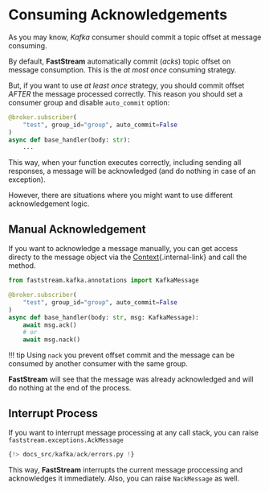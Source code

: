 # Consuming Acknowledgements

As you may know, *Kafka* consumer should commit a topic offset at message consuming.

By default, **FastStream** automatically commit (*acks*) topic offset on message consumption. This is the *at most once* consuming strategy.

But, if you want to use *at least once* strategy, you should commit offset *AFTER* the message processed correctly. This reason you should set a consumer group and disable `auto_commit` option:

```python
@broker.subscriber(
    "test", group_id="group", auto_commit=False
)
async def base_handler(body: str):
    ...
```

This way, when your function executes correctly, including sending all responses, a message will be acknowledged (and do nothing in case of an exception).

However, there are situations where you might want to use different acknowledgement logic.

## Manual Acknowledgement

If you want to acknowledge a message manually, you can get access directy to the message object via the [Context](../getting-started/context/existed.md){.internal-link} and call the method.

```python
from faststream.kafka.annotations import KafkaMessage

@broker.subscriber(
    "test", group_id="group", auto_commit=False
)
async def base_handler(body: str, msg: KafkaMessage):
    await msg.ack()
    # or
    await msg.nack()
```

!!! tip
    Using `nack` you prevent offset commit and the message can be consumed by another consumer with the same group.

**FastStream** will see that the message was already acknowledged and will do nothing at the end of the process.

## Interrupt Process

If you want to interrupt message processing at any call stack, you can raise `faststream.exceptions.AckMessage`

``` python linenums="1" hl_lines="2 18"
{!> docs_src/kafka/ack/errors.py !}
```

This way, **FastStream** interrupts the current message proccessing and acknowledges it immediately. Also, you can raise `NackMessage` as well.

